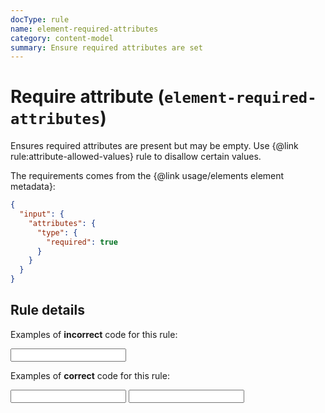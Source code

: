 ```yaml
---
docType: rule
name: element-required-attributes
category: content-model
summary: Ensure required attributes are set
---
```


# Require attribute (`element-required-attributes`)

Ensures required attributes are present but may be empty.
Use {@link rule:attribute-allowed-values} rule to disallow certain values.

The requirements comes from the {@link usage/elements element metadata}:

```json
{
  "input": {
    "attributes": {
      "type": {
        "required": true
      }
    }
  }
}
```

## Rule details

Examples of **incorrect** code for this rule:

<validate name="incorrect" rules="element-required-attributes">
    <input>
</validate>

Examples of **correct** code for this rule:

<validate name="correct" rules="element-required-attributes">
    <input type="">
    <input type="text">
</validate>
